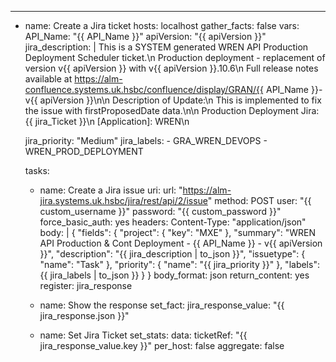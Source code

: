 ---
- name: Create a Jira ticket
  hosts: localhost
  gather_facts: false
  vars:
    API_Name: "{{ API_Name }}"
    apiVersion: "{{ apiVersion }}"
    jira_description: |
      This is a SYSTEM generated WREN API Production Deployment Scheduler ticket.\n
      Production deployment - replacement of version v{{ apiVersion }} with v{{ apiVersion }}.10.6\n
      Full release notes available at https://alm-confluence.systems.uk.hsbc/confluence/display/GRAN/{{ API_Name }}-v{{ apiVersion }}\n\n
      Description of Update:\n
      This is implemented to fix the issue with firstProposedDate data.\n\n
      Production Deployment Jira: {{ jira_Ticket }}\n
      [Application]: WREN\n
      
    jira_priority: "Medium"
    jira_labels:
      - GRA_WREN_DEVOPS
      - WREN_PROD_DEPLOYMENT

  tasks:
    - name: Create a Jira issue
      uri:
        url: "https://alm-jira.systems.uk.hsbc/jira/rest/api/2/issue"
        method: POST
        user: "{{ custom_username }}"
        password: "{{ custom_password }}"
        force_basic_auth: yes
        headers:
          Content-Type: "application/json"
        body: |
          {
            "fields": {
              "project": {
                "key": "MXE"
              },
              "summary": "WREN API Production & Cont Deployment - {{ API_Name }} - v{{ apiVersion }}",
              "description": "{{ jira_description | to_json }}",
              "issuetype": {
                "name": "Task"
              },
              "priority": {
                "name": "{{ jira_priority }}"
              },
              "labels": {{ jira_labels | to_json }}
            }
          }
        body_format: json
        return_content: yes
      register: jira_response

    - name: Show the response
      set_fact:
        jira_response_value: "{{ jira_response.json }}"

    - name: Set Jira Ticket
      set_stats:
        data:
          ticketRef: "{{ jira_response_value.key }}"
        per_host: false
        aggregate: false

